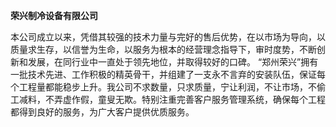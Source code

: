 **荣兴制冷设备有限公司**


本公司成立以来，凭借其较强的技术力量与完好的售后优势，在以市场为导向，以质量求生存，以信誉为生命，以服务为根本的经营理念指导下，审时度势，不断创新和发展，在同行业中一直处于领先地位，并取得较好的口碑。 “郑州荣兴”拥有一批技术先进、工作积极的精英骨干，并组建了一支永不言弃的安装队伍，保证每个工程量都能稳步上升。我公司不求数量，只求质量，宁让利润，不让市场，不偷工减料，不弄虚作假，童叟无欺。特别注重完善客户服务管理系统，确保每个工程都得到良好的服务，为广大客户提供优质服务。
